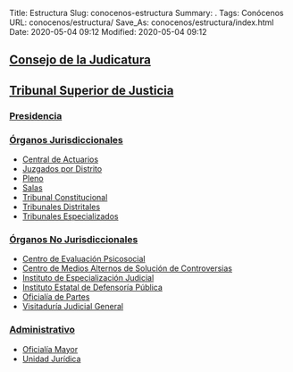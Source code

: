 Title: Estructura
Slug: conocenos-estructura
Summary: .
Tags: Conócenos
URL: conocenos/estructura/
Save_As: conocenos/estructura/index.html
Date: 2020-05-04 09:12
Modified: 2020-05-04 09:12


## [Consejo de la Judicatura](consejo-de-la-judicatura/)

## [Tribunal Superior de Justicia](tribunal-superior-de-justicia/)

### [Presidencia](tribunal-superior-de-justicia/presidencia/)

### [Órganos Jurisdiccionales](tribunal-superior-de-justicia/organos-jurisdiccionales/)

* [Central de Actuarios](tribunal-superior-de-justicia/organos-jurisdiccionales/central-de-actuarios/)
* [Juzgados por Distrito](tribunal-superior-de-justicia/organos-jurisdiccionales/juzgados-por-distrito/)
* [Pleno](tribunal-superior-de-justicia/organos-jurisdiccionales/pleno/)
* [Salas](tribunal-superior-de-justicia/organos-jurisdiccionales/salas/)
* [Tribunal Constitucional](tribunal-superior-de-justicia/organos-jurisdiccionales/tribunal-constitucional/)
* [Tribunales Distritales](tribunal-superior-de-justicia/organos-jurisdiccionales/tribunales-distritales/)
* [Tribunales Especializados](tribunal-superior-de-justicia/organos-jurisdiccionales/tribunales-especializados/)

### [Órganos No Jurisdiccionales](tribunal-superior-de-justicia/organos-no-jurisdiccionales/)

* [Centro de Evaluación Psicosocial](tribunal-superior-de-justicia/organos-no-jurisdiccionales/centro-de-evaluacion-psicosocial/)
* [Centro de Medios Alternos de Solución de Controversias](tribunal-superior-de-justicia/organos-no-jurisdiccionales/cemasc/)
* [Instituto de Especialización Judicial](tribunal-superior-de-justicia/organos-no-jurisdiccionales/instituto-de-especializacion-judicial/)
* [Instituto Estatal de Defensoría Pública](tribunal-superior-de-justicia/organos-no-jurisdiccionales/instituto-estatal-de-defensoria-publica/)
* [Oficialía de Partes](tribunal-superior-de-justicia/organos-no-jurisdiccionales/oficialia-de-partes/)
* [Visitaduría Judicial General](tribunal-superior-de-justicia/organos-no-jurisdiccionales/visitaduria-judicial-general/)

### [Administrativo](tribunal-superior-de-justicia/administrativos/)

* [Oficialía Mayor](tribunal-superior-de-justicia/administrativos/oficialia-mayor/)
* [Unidad Jurídica](tribunal-superior-de-justicia/administrativos/unidad-juridica/)



